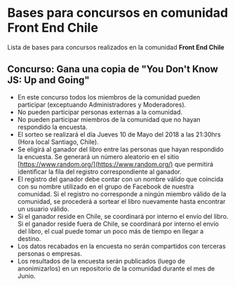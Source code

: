 # Bases para concursos en comunidad Front End Chile
Lista de bases para concursos realizados en la comunidad **Front End Chile**

## Concurso: Gana una copia de "You Don't Know JS: Up and Going"

* En este concurso todos los miembros de la comunidad pueden participar (exceptuando Administradores y Moderadores).
* No pueden participar personas externas a la comunidad.
* No pueden participar miembros de la comunidad que no hayan respondido la encuesta.
* El sorteo se realizará el día Jueves 10 de Mayo del 2018 a las 21:30hrs (Hora local Santiago, Chile).
* Se eligirá al ganador del libro entre las personas que hayan respondido la encuesta. Se generará un número aleatorio en el sitio [https://www.random.org/](https://www.random.org/) que permitirá identificar la fila del registro correspondiente al ganador.
* El registro del ganador debe contar con un nombre válido que coincida con su nombre utilizado en el grupo de Facebook de nuestra comunidad. Si el registro no corresponde a ningún miembro válido de la comunidad, se procederá a sortear el libro nuevamente hasta encontrar un usuario válido.
* Si el ganador reside en Chile, se coordinará por interno el envío del libro. Si el ganador reside fuera de Chile, se coordinará por interno el envío del libro, el cual puede tomar un poco más de tiempo en llegar a destino.
* Los datos recabados en la encuesta no serán compartidos con terceras personas o empresas.
* Los resultados de la encuesta serán publicados (luego de anonimizarlos) en un repositorio de la comunidad durante el mes de Junio.

